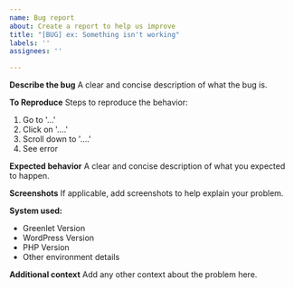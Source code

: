 ```yaml
---
name: Bug report
about: Create a report to help us improve
title: "[BUG] ex: Something isn't working"
labels: ''
assignees: ''

---
```


**Describe the bug**
A clear and concise description of what the bug is.

**To Reproduce**
Steps to reproduce the behavior:
1. Go to '...'
2. Click on '....'
3. Scroll down to '....'
4. See error

**Expected behavior**
A clear and concise description of what you expected to happen.

**Screenshots**
If applicable, add screenshots to help explain your problem.

**System used:**
 - Greenlet Version
 - WordPress Version
 - PHP Version
 - Other environment details

**Additional context**
Add any other context about the problem here.
